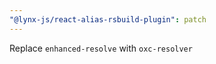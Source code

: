 ```yaml
---
"@lynx-js/react-alias-rsbuild-plugin": patch
---
```


Replace `enhanced-resolve` with `oxc-resolver`
